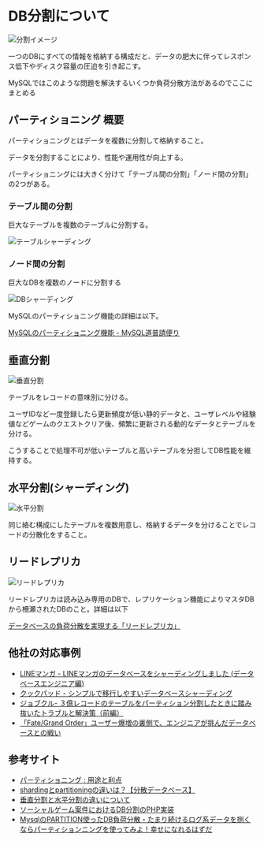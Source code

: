 DB分割について
===
![分割イメージ](https://image.slidesharecdn.com/socialgamedbslice-130715205921-phpapp01/95/dbphp-7-638.jpg?cb=1373922059)

一つのDBにすべての情報を格納する構成だと、データの肥大に伴ってレスポンス低下やディスク容量の圧迫を引き起こす。

MySQLではこのような問題を解決するいくつか負荷分散方法があるのでここにまとめる

## パーティショニング 概要
パーティショニングとはデータを複数に分割して格納すること。

データを分割することにより、性能や運用性が向上する。

パーティショニングには大きく分けて「テーブル間の分割」「ノード間の分割」の2つがある。

### テーブル間の分割
巨大なテーブルを複数のテーブルに分割する。

![テーブルシャーディング](https://i1.wp.com/pecopla.net/wp-content/uploads/2019/10/ed2ed3df0dc4c1f6e2323080c2074c0d.png?w=650&ssl=1)

### ノード間の分割
巨大なDBを複数のノードに分割する

![DBシャーディング](https://i2.wp.com/pecopla.net/wp-content/uploads/2019/10/ecf48f973a24b465a8e59a97386a3ae9.png?w=650&ssl=1)

MySQLのパーティショニング機能の詳細は以下。

[MySQLのパーティショニング機能 - MySQL道普請便り](https://gihyo.jp/dev/serial/01/mysql-road-construction-news/0052?page=1)

## 垂直分割
![垂直分割](https://cdn-ak.f.st-hatena.com/images/fotolife/s/shionsamidare-0211/20180819/20180819212856.png)

テーブルをレコードの意味別に分ける。

ユーザIDなど一度登録したら更新頻度が低い静的データと、ユーザレベルや経験値などゲームのクエストクリア後、頻繁に更新される動的なデータとテーブルを分ける。

こうすることで処理不可が低いテーブルと高いテーブルを分担してDB性能を維持する。


## 水平分割(シャーディング)

![水平分割](https://cdn-ak.f.st-hatena.com/images/fotolife/s/shionsamidare-0211/20180819/20180819212647.png)

同じ絡む構成にしたテーブルを複数用意し、格納するデータを分けることでレコードの分散化をすること。

## リードレプリカ

![リードレプリカ](https://pfs.nifcloud.com/navi/tech/images/read_replicas.jpg)

リードレプリカは読み込み専用のDBで、レプリケーション機能によりマスタDBから柵瀬されたDBのこと。詳細は以下

[データベースの負荷分散を実現する「リードレプリカ」](https://pfs.nifcloud.com/navi/tech/read_replicas.htm)

## 他社の対応事例
- [LINEマンガ - LINEマンガのデータベースをシャーディングしました (データベースエンジニア編)](https://engineering.linecorp.com/ja/blog/line-manga-database/)
- [クックパッド - シンプルで移行しやすいデータベースシャーディング](https://techlife.cookpad.com/entry/2015/06/22/134108)
- [ジョブクル- ３億レコードのテーブルをパーティション分割したときに踏み抜いたトラブルと解決策（前編）](https://smiloops.hatenablog.com/entry/2019/04/02/141410)
- [「Fate/Grand Order」ユーザー爆増の裏側で、エンジニアが挑んだデータベースとの戦い](https://www.itmedia.co.jp/news/articles/1907/24/news015.html)

## 参考サイト
- [パーティショニング : 用途と利点](https://lets.postgresql.jp/documents/technical/partitioning/1)
- [shardingとpartitioningの違いは？【分散データベース】](https://engineer.yeele.net/dev/db/understanding-term-partitioning-correctly-led-you-understand-sharding/)
- [垂直分割と水平分割の違いについて](https://cat-p0k0pen.hateblo.jp/entry/2018/08/19/214234)
- [ソーシャルゲーム案件におけるDB分割のPHP実装](https://www.slideshare.net/infinite_loop/socialgame-db-slice)
- [MysqlのPARTITION使ったDB負荷分散・たまり続けるログ系データを捌くならパーティションニングを使ってみよ！幸せになれるはずだ](https://dream-target.jp/2018/11/10/mysql_partition/)
